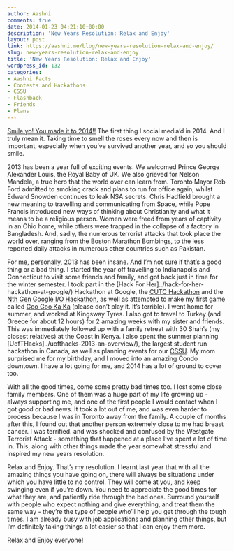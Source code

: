 ```yaml
---
author: Aashni
comments: true
date: 2014-01-23 04:21:10+00:00
description: 'New Years Resolution: Relax and Enjoy'
layout: post
link: https://aashni.me/blog/new-years-resolution-relax-and-enjoy/
slug: new-years-resolution-relax-and-enjoy
title: 'New Years Resolution: Relax and Enjoy'
wordpress_id: 132
categories:
- Aashni Facts
- Contests and Hackathons
- CSSU
- Flashback
- Friends
- Plans
---
```


[Smile yo! You made it to 2014!!](http://instagram.com/p/inTMH1Gz5y/) The first thing I social media’d in 2014. And I truly mean it. Taking time to smell the roses every now and then is important, especially when you’ve survived another year, and so you should smile.





2013 has been a year full of exciting events. We welcomed Prince George Alexander Louis, the Royal Baby of UK. We also grieved for Nelson Mandela, a true hero that the world over can learn from. Toronto Mayor Rob Ford admitted to smoking crack and plans to run for office again, whilst Edward Snowden continues to leak NSA secrets. Chris Hadfield brought a new meaning to travelling and communicating from Space, while Pope Francis introduced new ways of thinking about Christianity and what it means to be a religious person. Women were freed from years of captivity in an Ohio home, while others were trapped in the collapse of a factory in Bangladesh. And, sadly, the numerous terrorist attacks that took place the world over, ranging from the Boston Marathon Bombings, to the less reported daily attacks in numerous other countries such as Pakistan.





For me, personally, 2013 has been insane. And I’m not sure if that’s a good thing or a bad thing. I started the year off travelling to Indianapolis and Connecticut to visit some friends and family, and got back just in time for the winter semester. I took part in the [Hack For Her]../hack-for-her-hackathon-at-google/) Hackathon at Google, the [CUTC Hackathon](http://infect.cutc.ca/toronto) and the [Nth Gen Google I/O Hackathon](http://mobile.utoronto.ca/dev-days), as well as attempted to make my first game called [Goo Goo Ka Ka](https://github.com/aashnisshah/googookaka) (please don’t play it. It’s terrible). I went home for summer, and worked at Kingsway Tyres. I also got to travel to Turkey (and Greece for about 12 hours) for 2 amazing weeks with my sister and friends. This was immediately followed up with a family retreat with 30 Shah’s (my closest relatives) at the Coast in Kenya. I also spent the summer planning [UofTHacks]../uofthacks-2013-an-overview/), the largest student run hackathon in Canada, as well as planning events for our [CSSU](http://www.cssu.ca). My mom surprised me for my birthday, and I moved into an amazing Condo downtown. I have a lot going for me, and 2014 has a lot of ground to cover too.





With all the good times, come some pretty bad times too. I lost some close family members. One of them was a huge part of my life growing up - always supporting me, and one of the first people I would contact when I got good or bad news. It took a lot out of me, and was even harder to process because I was in Toronto away from the family. A couple of months after this, I found out that another person extremely close to me had breast cancer. I was terrified. and was shocked and confused by the Westgate Terrorist Attack - something that happened at a place I’ve spent a lot of time in. This, along with other things made the year somewhat stressful and inspired my new years resolution.





Relax and Enjoy. That’s my resolution. I learnt last year that with all the amazing things you have going on, there will always be situations under which you have little to no control. They will come at you, and keep swinging even if you’re down. You need to appreciate the good times for what they are, and patiently ride through the bad ones. Surround yourself with people who expect nothing and give everything, and treat them the same way - they’re the type of people who’ll help you get through the tough times. I am already busy with job applications and planning other things, but I’m definitely taking things a lot easier so that I can enjoy them more.





Relax and Enjoy everyone!
